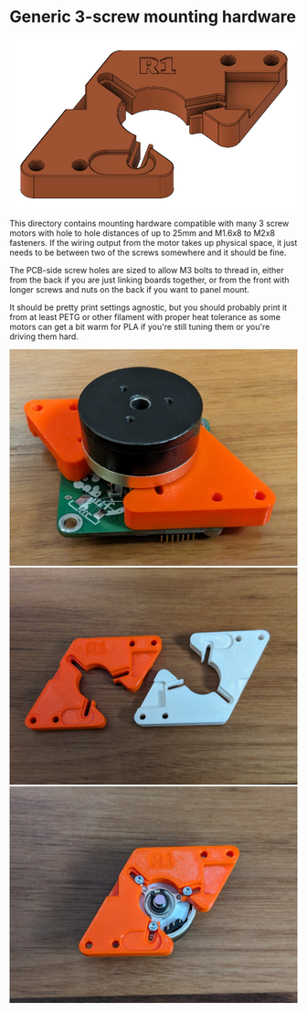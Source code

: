 # Generic 3-screw mounting hardware

![render](render.png)

This directory contains mounting hardware compatible with many 3 screw motors
with hole to hole distances of up to 25mm and M1.6x8 to M2x8 fasteners. If the
wiring output from the motor takes up physical space, it just needs to be
between two of the screws somewhere and it should be fine.

The PCB-side screw holes are sized to allow M3 bolts to thread in, either from
the back if you are just linking boards together, or from the front with longer
screws and nuts on the back if you want to panel mount.

It should be pretty print settings agnostic, but you should probably print it
from at least PETG or other filament with proper heat tolerance as some motors
can get a bit warm for PLA if you're still tuning them or you're driving them
hard.

![front](front.jpg)
![back](back.jpg)
![back with motor](back_motor.jpg)
